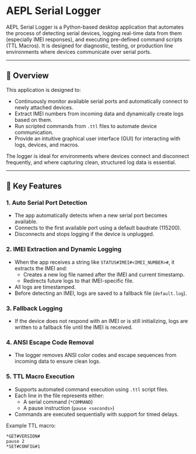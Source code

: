# AEPL Serial Logger

AEPL Serial Logger is a Python-based desktop application that automates the process of detecting serial devices, logging real-time data from them (especially IMEI responses), and executing pre-defined command scripts (TTL Macros). It is designed for diagnostic, testing, or production line environments where devices communicate over serial ports.

---

## 🚀 Overview

This application is designed to:

- Continuously monitor available serial ports and automatically connect to newly attached devices.
- Extract IMEI numbers from incoming data and dynamically create logs based on them.
- Run scripted commands from `.ttl` files to automate device communication.
- Provide an intuitive graphical user interface (GUI) for interacting with logs, devices, and macros.

The logger is ideal for environments where devices connect and disconnect frequently, and where capturing clean, structured log data is essential.

---

## 🔧 Key Features

### 1. **Auto Serial Port Detection**
- The app automatically detects when a new serial port becomes available.
- Connects to the first available port using a default baudrate (115200).
- Disconnects and stops logging if the device is unplugged.

### 2. **IMEI Extraction and Dynamic Logging**
- When the app receives a string like `STATUS#IMEI#<IMEI_NUMBER>#`, it extracts the IMEI and:
  - Creates a new log file named after the IMEI and current timestamp.
  - Redirects future logs to that IMEI-specific file.
- All logs are timestamped.
- Before detecting an IMEI, logs are saved to a fallback file (`default.log`).

### 3. **Fallback Logging**
- If the device does not respond with an IMEI or is still initializing, logs are written to a fallback file until the IMEI is received.

### 4. **ANSI Escape Code Removal**
- The logger removes ANSI color codes and escape sequences from incoming data to ensure clean logs.

### 5. **TTL Macro Execution**
- Supports automated command execution using `.ttl` script files.
- Each line in the file represents either:
  - A serial command (`*COMMAND`)
  - A pause instruction (`pause <seconds>`)
- Commands are executed sequentially with support for timed delays.

Example TTL macro:
```ttl
*GET#VERSION#
pause 2
*SET#CONFIG#1

